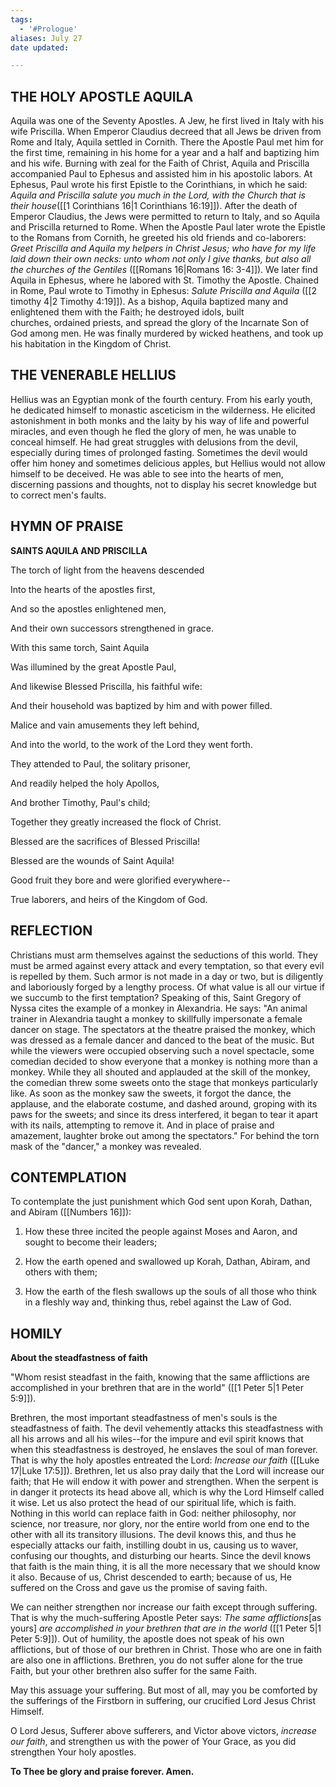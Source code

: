 ```yaml
---
tags:
  - '#Prologue'
aliases: July 27
date updated: 

---
```


## THE HOLY APOSTLE AQUILA

Aquila was one of the Seventy Apostles. A Jew, he first lived in Italy with his wife Priscilla. When Emperor Claudius decreed that all Jews be driven from Rome and Italy, Aquila settled in Cornith. There the Apostle Paul met him for the first time, remaining in his home for a year and a half and baptizing him and his wife. Burning with zeal for the Faith of Christ, Aquila and Priscilla accompanied Paul to Ephesus and assisted him in his apostolic labors. At Ephesus, Paul wrote his first Epistle to the Corinthians, in which he said: _Aquila and Priscilla salute you much in the Lord, with the Church that is their house_([[1 Corinthians 16|1 Corinthians 16:19]]). After the death of Emperor Claudius, the Jews were permitted to return to Italy, and so Aquila and Priscilla returned to Rome. When the Apostle Paul later wrote the Epistle to the Romans from Cornith, he greeted his old friends and co-laborers: _Greet Priscilla and Aquila my helpers in Christ Jesus; who have for my life laid down their own necks: unto whom not only I give thanks, but also all the churches of the Gentiles_ ([[Romans 16|Romans 16: 3-4]]). We later find Aquila in Ephesus, where he labored with St. Timothy the Apostle. Chained in Rome, Paul wrote to Timothy in Ephesus: _Salute Priscilla and Aquila_ ([[2 timothy 4|2 Timothy 4:19]]). As a bishop, Aquila baptized many and enlightened them with the Faith; he destroyed idols, built churches, ordained priests, and spread the glory of the Incarnate Son of God among men. He was finally murdered by wicked heathens, and took up his habitation in the Kingdom of Christ.

## THE VENERABLE HELLIUS

Hellius was an Egyptian monk of the fourth century. From his early youth, he dedicated himself to monastic asceticism in the wilderness. He elicited astonishment in both monks and the laity by his way of life and powerful miracles, and even though he fled the glory of men, he was unable to conceal himself. He had great struggles with delusions from the devil, especially during times of prolonged fasting. Sometimes the devil would offer him honey and sometimes delicious apples, but Hellius would not allow himself to be deceived. He was able to see into the hearts of men, discerning passions and thoughts, not to display his secret knowledge but to correct men's faults.

## HYMN OF PRAISE

**SAINTS AQUILA AND PRISCILLA**

The torch of light from the heavens descended

Into the hearts of the apostles first,

And so the apostles enlightened men,

And their own successors strengthened in grace.

With this same torch, Saint Aquila

Was illumined by the great Apostle Paul,

And likewise Blessed Priscilla, his faithful wife:

And their household was baptized by him and with power filled.

Malice and vain amusements they left behind,

And into the world, to the work of the Lord they went forth.

They attended to Paul, the solitary prisoner,

And readily helped the holy Apollos,

And brother Timothy, Paul's child;

Together they greatly increased the flock of Christ.

Blessed are the sacrifices of Blessed Priscilla!

Blessed are the wounds of Saint Aquila!

Good fruit they bore and were glorified everywhere--

True laborers, and heirs of the Kingdom of God.

## REFLECTION

Christians must arm themselves against the seductions of this world. They must be armed against every attack and every temptation, so that every evil is repelled by them. Such armor is not made in a day or two, but is diligently and laboriously forged by a lengthy process. Of what value is all our virtue if we succumb to the first temptation? Speaking of this, Saint Gregory of Nyssa cites the example of a monkey in Alexandria. He says: "An animal trainer in Alexandria taught a monkey to skillfully impersonate a female dancer on stage. The spectators at the theatre praised the monkey, which was dressed as a female dancer and danced to the beat of the music. But while the viewers were occupied observing such a novel spectacle, some comedian decided to show everyone that a monkey is nothing more than a monkey. While they all shouted and applauded at the skill of the monkey, the comedian threw some sweets onto the stage that monkeys particularly like. As soon as the monkey saw the sweets, it forgot the dance, the applause, and the elaborate costume, and dashed around, groping with its paws for the sweets; and since its dress interfered, it began to tear it apart with its nails, attempting to remove it. And in place of praise and amazement, laughter broke out among the spectators." For behind the torn mask of the "dancer," a monkey was revealed.

## CONTEMPLATION

To contemplate the just punishment which God sent upon Korah, Dathan, and Abiram ([[Numbers 16]]):

1.  How these three incited the people against Moses and Aaron, and sought to become their leaders;

1.  How the earth opened and swallowed up Korah, Dathan, Abiram, and others with them;

1.  How the earth of the flesh swallows up the souls of all those who think in a fleshly way and, thinking thus, rebel against the Law of God.

## HOMILY

**About the steadfastness of faith**

"Whom resist steadfast in the faith, knowing that the same afflictions are accomplished in your brethren that are in the world" ([[1 Peter 5|1 Peter 5:9]]).

Brethren, the most important steadfastness of men's souls is the steadfastness of faith. The devil vehemently attacks this steadfastness with all his arrows and all his wiles--for the impure and evil spirit knows that when this steadfastness is destroyed, he enslaves the soul of man forever. That is why the holy apostles entreated the Lord: _Increase our faith_ ([[Luke 17|Luke 17:5]]). Brethren, let us also pray daily that the Lord will increase our faith; that He will endow it with power and strengthen. When the serpent is in danger it protects its head above all, which is why the Lord Himself called it wise. Let us also protect the head of our spiritual life, which is faith. Nothing in this world can replace faith in God: neither philosophy, nor science, nor treasure, nor glory, nor the entire world from one end to the other with all its transitory illusions. The devil knows this, and thus he especially attacks our faith, instilling doubt in us, causing us to waver, confusing our thoughts, and disturbing our hearts. Since the devil knows that faith is the main thing, it is all the more necessary that we should know it also. Because of us, Christ descended to earth; because of us, He suffered on the Cross and gave us the promise of saving faith.

We can neither strengthen nor increase our faith except through suffering. That is why the much-suffering Apostle Peter says: _The same afflictions_[as yours] _are accomplished in your brethren that are in the world_ ([[1 Peter 5|1 Peter 5:9]]). Out of humility, the apostle does not speak of his own afflictions, but of those of our brethren in Christ. Those who are one in faith are also one in afflictions. Brethren, you do not suffer alone for the true Faith, but your other brethren also suffer for the same Faith.

May this assuage your suffering. But most of all, may you be comforted by the sufferings of the Firstborn in suffering, our crucified Lord Jesus Christ Himself.

O Lord Jesus, Sufferer above sufferers, and Victor above victors, _increase our faith_, and strengthen us with the power of Your Grace, as you did strengthen Your holy apostles.

**To Thee be glory and praise forever. Amen.**
